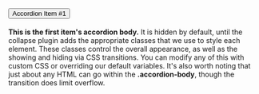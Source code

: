 <div class="accordion" id="accordionExample">
  <div class="accordion-item">
    <h2 class="accordion-header" id="headingOne">
      <button
        class="accordion-button"
        type="button"
        data-mdb-toggle="collapse"
        data-mdb-target="#collapseOne"
        aria-expanded="true"
        aria-controls="collapseOne"
      >
        Accordion Item #1
      </button>
    </h2>
    <div id="collapseOne" class="accordion-collapse collapse show" aria-labelledby="headingOne" data-mdb-parent="#accordionExample">
      <div class="accordion-body">
        <strong>This is the first item's accordion body.</strong> It is hidden by default,
        until the collapse plugin adds the appropriate classes that we use to style each
        element. These classes control the overall appearance, as well as the showing and
        hiding via CSS transitions. You can modify any of this with custom CSS or
        overriding our default variables. It's also worth noting that just about any HTML
        can go within the <strong>.accordion-body</strong>, though the transition does
        limit overflow.
      </div>
    </div>
  </div>
  </div>
</div>

<div id="header">

</div>

<script src="https://ajax.googleapis.com/ajax/libs/jquery/3.6.0/jquery.min.js"></script>

<!-- Font Awesome -->
<link
  href="https://cdnjs.cloudflare.com/ajax/libs/font-awesome/6.0.0/css/all.min.css"
  rel="stylesheet"
/>
<!-- Google Fonts -->
<link
  href="https://fonts.googleapis.com/css?family=Roboto:300,400,500,700&display=swap"
  rel="stylesheet"
/>
<!-- MDB -->
<link
  href="https://cdnjs.cloudflare.com/ajax/libs/mdb-ui-kit/4.4.0/mdb.min.css"
  rel="stylesheet"
/>
<!-- MDB -->
<script
  type="text/javascript"
  src="https://cdnjs.cloudflare.com/ajax/libs/mdb-ui-kit/4.4.0/mdb.min.js"
></script>

<script type="text/javascript">
      $(document).ready(function (e) {
        //$("head").load("./components/head/head.html");

        $("#header").load("./subMd.md");
      });
</script>
